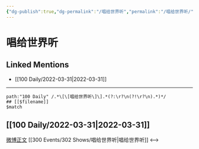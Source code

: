 ```yaml
---
{"dg-publish":true,"dg-permalink":"/唱给世界听","permalink":"/唱给世界听/"}
---
```


# 唱给世界听

## Linked Mentions
- [[100 Daily/2022-03-31\|2022-03-31]]


---

```expander
path:"100 Daily" /.*\[\[唱给世界听\]\].*(?:\r?\n(?!\r?\n).*)*/
## [[$filename]]
$match
```
## [[100 Daily/2022-03-31\|2022-03-31]]
[微博正文](https://m.weibo.cn/2121483661/4753121257459899) [[300 Events/302 Shows/唱给世界听\|唱给世界听]]
<-->
